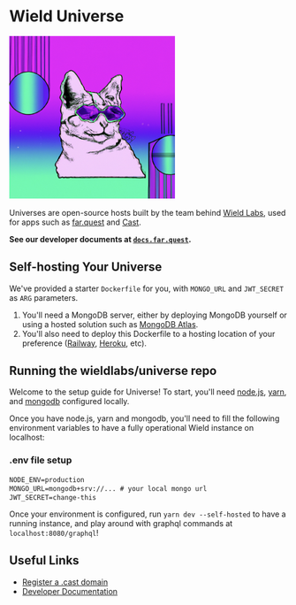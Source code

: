 # Wield Universe

<img src="./.misc/header.png" width="300" />

Universes are open-source hosts built by the team behind
[Wield Labs](https://wield.xyz), used for apps such as
[far.quest](https://far.quest) and [Cast](https://far.quest/cast).

**See our developer documents at [`docs.far.quest`](https://docs.far.quest).**

## Self-hosting Your Universe

We've provided a starter `Dockerfile` for you, with `MONGO_URL` and `JWT_SECRET`
as `ARG` parameters.

1. You'll need a MongoDB server, either by deploying MongoDB yourself or using a
   hosted solution such as [MongoDB Atlas](https://www.mongodb.com/cloud/atlas).
2. You'll also need to deploy this Dockerfile to a hosting location of your
   preference ([Railway](https://railway.app),
   [Heroku](https://www.heroku.com/), etc).

## Running the wieldlabs/universe repo

Welcome to the setup guide for Universe! To start, you'll need
[node.js](https://github.com/nvm-sh/nvm),
[yarn](https://classic.yarnpkg.com/lang/en/docs/install/#mac-stable), and
[mongodb](https://www.mongodb.com/docs/manual/tutorial/install-mongodb-on-os-x/)
configured locally.

Once you have node.js, yarn and mongodb, you'll need to fill the following
environment variables to have a fully operational Wield instance on localhost:

### .env file setup

```
NODE_ENV=production
MONGO_URL=mongodb+srv://... # your local mongo url
JWT_SECRET=change-this
```

Once your environment is configured, run `yarn dev --self-hosted` to have a
running instance, and play around with graphql commands at
`localhost:8080/graphql`!

## Useful Links

- [Register a .cast domain](https://wield.xyz)
- [Developer Documentation](https://docs.far.quest)
